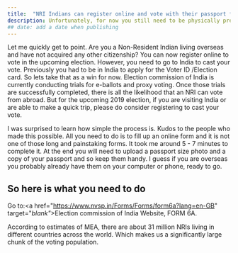 ```yaml
---
title:  "NRI Indians can register online and vote with their passport for the upcoming Lok election"
description: Unfortunately, for now you still need to be physically present in India to cast your vote
## date: add a date when publishing
---
```

Let me quickly get to point. Are you a Non-Resident Indian living overseas and have not acquired any other citizenship? You can now register online to vote in the upcoming election. However, you need to go to India to cast your vote. Previously you had to be in India to apply for the Voter ID /Election card. So lets take that as a win for now. Election commission of India is currently conducting trials for e-ballots and proxy voting. Once those trials are successfully completed, there is all the likelihood that an NRI can vote from abroad. But for the upcoming 2019 election, if you are visiting India or are able to make a quick trip, please do consider registering to cast your vote.


I was surprised to learn how simple the process is. Kudos to the people who made this possible. All you need to do is to fill up an online form and it is not one of those long and painstaking forms. It took me around 5 - 7 minutes to complete it. At the end you will need to upload a passport size photo and a copy of your passport and so keep them handy. I guess if you are overseas you probably already have them on your computer or phone, ready to go.

## So here is what you need to do  

Go to:<a href="https://www.nvsp.in/Forms/Forms/form6a?lang=en-GB" target="_blank"_>Election commission of India Website</a>, FORM 6A.


According to estimates of MEA, there are about 31 million NRIs living in different countries across the world. Which makes us a significantly large chunk of the voting population.
